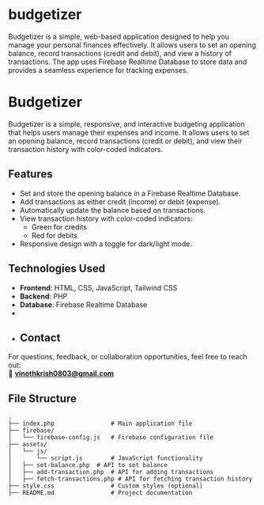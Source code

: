 # budgetizer
Budgetizer is a simple, web-based application designed to help you manage your personal finances effectively. It allows users to set an opening balance, record transactions (credit and debit), and view a history of transactions. The app uses Firebase Realtime Database to store data and provides a seamless experience for tracking expenses.
# Budgetizer

Budgetizer is a simple, responsive, and interactive budgeting application that helps users manage their expenses and income. It allows users to set an opening balance, record transactions (credit or debit), and view their transaction history with color-coded indicators.

## Features

- Set and store the opening balance in a Firebase Realtime Database.
- Add transactions as either credit (income) or debit (expense).
- Automatically update the balance based on transactions.
- View transaction history with color-coded indicators:
  - Green for credits
  - Red for debits
- Responsive design with a toggle for dark/light mode.

## Technologies Used

- **Frontend**: HTML, CSS, JavaScript, Tailwind CSS
- **Backend**: PHP
- **Database**: Firebase Realtime Database
- 
- ## Contact
For questions, feedback, or collaboration opportunities, feel free to reach out:  
📧 **[vinothkrish0803@gmail.com](mailto:vinothkrish0803@gmail.com)**  

## File Structure

```plaintext
.
├── index.php                # Main application file
├── firebase/
│   └── firebase-config.js   # Firebase configuration file
├── assets/
│   └── js/
│       └── script.js        # JavaScript functionality
│   ├── set-balance.php  # API to set balance
│   ├── add-transaction.php  # API for adding transactions
│   ├── fetch-transactions.php # API for fetching transaction history
├── style.css                # Custom styles (optional)
├── README.md                # Project documentation


